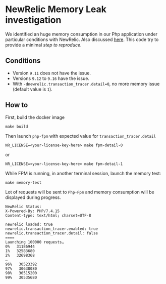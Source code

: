 # NewRelic Memory Leak investigation

We identified an huge memory consumption in our Php application under particular conditions with NewRelic.
Also discussed [here](https://discuss.newrelic.com/t/php-agent-9-serious-memory-leak-issues/80863/56).
This code try to provide a minimal _step to reproduce_.

## Conditions
* Version `9.11` does not have the issue.
* Versions `9.12` to `9.16` have the issue.
* With `-dnewrelic.transaction_tracer.detail=0`, no more memory issue (default value is `1`).

## How to
First, build the docker image
```
make build
```

Then launch `php-fpm` with expected value for `transaction_tracer.detail`
```
NR_LICENSE=<your-license-key-here> make fpm-detail-0
```
or
```
NR_LICENSE=<your-license-key-here> make fpm-detail-1
```

While FPM is running, in another terminal session, launch the memory test:
```
make memory-test
```
Lot of requests will be sent to `Php-Fpm` and memory consumption will be displayed during progress.
``` 
NewRelic Status:
X-Powered-By: PHP/7.4.15
Content-type: text/html; charset=UTF-8

newrelic loaded: true
newrelic.transaction_tracer.enabled: true
newrelic.transaction_tracer.detail: false
====
Launching 100000 requests…
0%   31186944
1%   32583680
2%   32698368
…
96%   30523392
97%   30638080
98%   30515200
99%   30535680
```
